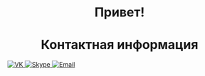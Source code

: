 <h1 align="center">Привет!</h1>

<h1 align="center">Контактная информация</h1>
<a target="_blank" href="https://vk.com/kba696">
	<img alt="VK" src="https://img.shields.io/badge/vk.com-0078D4.svg?&logo=VK&style=for-the-badge&logoColor=white" />
</a>	
<a href="#">
	<img alt="Skype" src="https://img.shields.io/badge/Skype-0078D4.svg?&logo=Skype&style=for-the-badge&logoColor=white" />
</a>
<a target="_blank" href="mailto:kba696@ya.ru">
	<img alt="Email" src="https://img.shields.io/badge/Email-0078D4.svg?&style=for-the-badge&logo=Mail.Ru&logoColor=white" />
</a>
